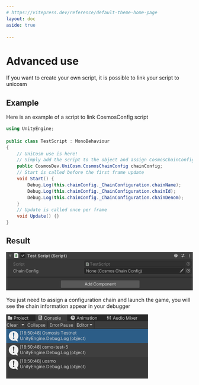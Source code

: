 ```yaml
---
# https://vitepress.dev/reference/default-theme-home-page
layout: doc
aside: true
 
---
```


Advanced use
============

If you want to create your own script, it is possible to link your script to unicosm

## Example

Here is an example of a script to link CosmosConfig script

```c#
using UnityEngine;

public class TestScript : MonoBehaviour
{
    // UniCosm use is here! 
    // Simply add the script to the object and assign CosmosChainConfig 
    public CosmosDev.UniCosm.CosmosChainConfig chainConfig;    
    // Start is called before the first frame update
    void Start() {
        Debug.Log(this.chainConfig._ChainConfiguration.chainName);
        Debug.Log(this.chainConfig._ChainConfiguration.chainId);
        Debug.Log(this.chainConfig._ChainConfiguration.chainDenom);
    }
    // Update is called once per frame
    void Update() {}
}

```

## Result

![An image](img/advanceduse1.png)
 
You just need to assign a configuration chain and launch the game, you will see the chain information appear in your debugger  

![An image](img/advanceduse5.png)